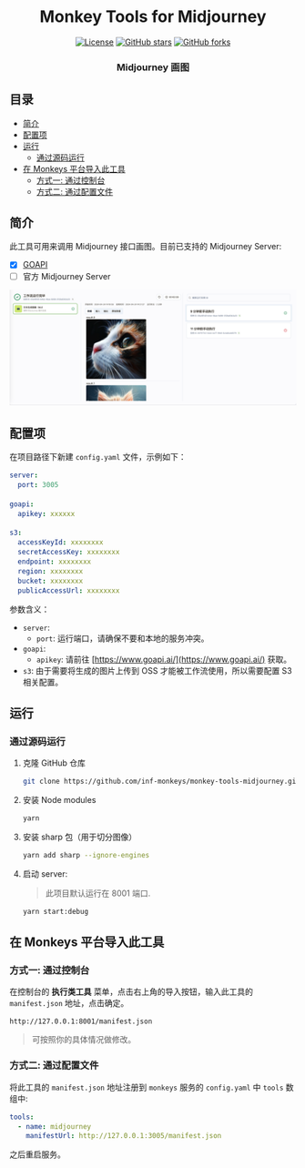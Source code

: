 <div align="center">

# Monkey Tools for Midjourney<!-- omit in toc -->

[![License](https://img.shields.io/github/license/inf-monkeys/monkey-tools-midjourney)](http://www.apache.org/licenses/LICENSE-2.0)
[![GitHub stars](https://img.shields.io/github/stars/inf-monkeys/monkey-tools-midjourney?style=social&label=Star&maxAge=2592000)](https://github.com/inf-monkeys/monkey-tools-midjourney/stargazers)
[![GitHub forks](https://img.shields.io/github/forks/inf-monkeys/monkey-tools-midjourney?style=social&label=Fork&maxAge=2592000)](https://github.com/inf-monkeys/monkey-tools-midjourney)

<h3 align="center">Midjourney 画图</h3>

</div>

## 目录<!-- omit in toc -->

- [简介](#简介)
- [配置项](#配置项)
- [运行](#运行)
  - [通过源码运行](#通过源码运行)
- [在 Monkeys 平台导入此工具](#在-monkeys-平台导入此工具)
  - [方式一: 通过控制台](#方式一-通过控制台)
  - [方式二: 通过配置文件](#方式二-通过配置文件)

## 简介

此工具可用来调用 Midjourney 接口画图。目前已支持的 Midjourney Server:

- [x] [GOAPI](https://www.goapi.ai/midjourney-api)
- [ ] 官方 Midjourney Server

![](./docs/images/demo.png)

## 配置项

在项目路径下新建 `config.yaml` 文件，示例如下：

```yaml
server:
  port: 3005

goapi:
  apikey: xxxxxx

s3:
  accessKeyId: xxxxxxxx
  secretAccessKey: xxxxxxxx
  endpoint: xxxxxxxx
  region: xxxxxxxx
  bucket: xxxxxxxx
  publicAccessUrl: xxxxxxxx
```

参数含义：

- `server`:
  - `port`: 运行端口，请确保不要和本地的服务冲突。
- `goapi`:
  - `apikey`: 请前往 [https://www.goapi.ai/](https://www.goapi.ai/) 获取。
- `s3`: 由于需要将生成的图片上传到 OSS 才能被工作流使用，所以需要配置 S3 相关配置。

## 运行

### 通过源码运行

1. 克隆 GitHub 仓库

   ```sh
   git clone https://github.com/inf-monkeys/monkey-tools-midjourney.git
   ```

2. 安装 Node modules

   ```sh
   yarn
   ```

3. 安装 sharp 包（用于切分图像）

   ```sh
   yarn add sharp --ignore-engines
   ```

4. 启动 server:

   > 此项目默认运行在 8001 端口.

   ```sh
   yarn start:debug
   ```

## 在 Monkeys 平台导入此工具

### 方式一: 通过控制台

在控制台的 **执行类工具** 菜单，点击右上角的导入按钮，输入此工具的 `manifest.json` 地址，点击确定。

```
http://127.0.0.1:8001/manifest.json
```

> 可按照你的具体情况做修改。

### 方式二: 通过配置文件

将此工具的 `manifest.json` 地址注册到 `monkeys` 服务的 `config.yaml` 中 `tools` 数组中:

```yaml
tools:
  - name: midjourney
    manifestUrl: http://127.0.0.1:3005/manifest.json
```

之后重启服务。
